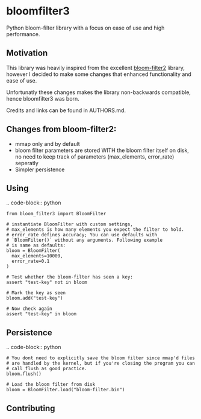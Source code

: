 # bloomfilter3

Python bloom-filter library with a focus on ease of use and high performance.

## Motivation

This library was heavily inspired from the excellent [bloom-filter2](https://github.com/remram44/python-bloom-filter/tree/904cea7522a18a7bbef66d3c6b2ee23738171e5a) library, however I decided to make some changes that enhanced functionality and ease of use. 

Unfortunatly these changes makes the library non-backwards compatible, hence bloomfilter3 was born.

Credits and links can be found in AUTHORS.md.

## Changes from bloom-filter2:
  - mmap only and by default
  - bloom filter parameters are stored WITH the bloom filter itself on disk, no need to keep track of parameters (max_elements, error_rate) seperatly
  - Simpler persistence

## Using
.. code-block:: python

    from bloom_filter3 import BloomFilter

    # instantiate BloomFilter with custom settings,
    # max_elements is how many elements you expect the filter to hold.
    # error_rate defines accuracy; You can use defaults with
    # `BloomFilter()` without any arguments. Following example
    # is same as defaults:
    bloom = BloomFilter(
      max_elements=10000,
      error_rate=0.1
    )

    # Test whether the bloom-filter has seen a key:
    assert "test-key" not in bloom

    # Mark the key as seen
    bloom.add("test-key")

    # Now check again
    assert "test-key" in bloom

## Persistence
.. code-block:: python

    # You dont need to explicitly save the bloom filter since mmap'd files
    # are handled by the kernel, but if you're closing the program you can
    # call flush as good practice.
    bloom.flush()

    # Load the bloom filter from disk
    bloom = BloomFilter.load("bloom-filter.bin")


## Contributing
